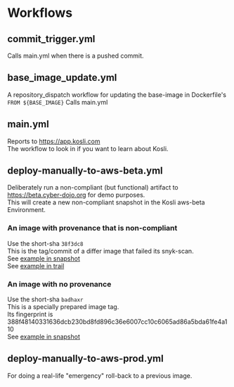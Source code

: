 
# Workflows 

## commit_trigger.yml
Calls main.yml when there is a pushed commit.

## base_image_update.yml
A repository_dispatch workflow for updating the base-image in Dockerfile's `FROM ${BASE_IMAGE}`
Calls main.yml

## main.yml 
Reports to https://app.kosli.com  
The workflow to look in if you want to learn about Kosli.

## deploy-manually-to-aws-beta.yml 
Deliberately run a non-compliant (but functional) artifact to https://beta.cyber-dojo.org for demo purposes.  
This will create a new non-compliant snapshot in the Kosli aws-beta Environment.

### An image with provenance that is non-compliant 
Use the short-sha `38f3dc8`   
This is the tag/commit of a differ image that failed its snyk-scan.  
See [example in snapshot](https://app.kosli.com/cyber-dojo/environments/aws-beta/snapshots/4352?fingerprint=a365bf5141a02231470539a5e52470e9530c0c13f73dc1653bb2ea6165beb2db)  
See [example in trail](https://app.kosli.com/cyber-dojo/flows/differ-ci/trails/38f3dc8b63abb632ac94a12b3f818b49f8047fa1)  

### An image with no provenance
Use the short-sha `badhaxr`  
This is a specially prepared image tag.  
Its fingerprint is 388f48140331636dcb230bd8fd896c36e6007cc10c6065ad86a5bda61fe4a110  
See [example in snapshot](https://app.kosli.com/cyber-dojo/environments/aws-beta/snapshots/4457?active_tab=running&fingerprint=388f48140331636dcb230bd8fd896c36e6007cc10c6065ad86a5bda61fe4a110)

## deploy-manually-to-aws-prod.yml 
For doing a real-life "emergency" roll-back to a previous image.
